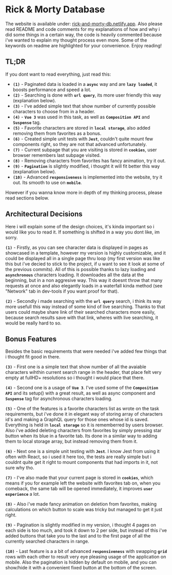 # Rick & Morty Database
The website is available under: [rick-and-morty-db.netlify.app](https://rick-and-morty-db.netlify.app/). Also please read README and code comments for my explanations of how and why i did some things in a certain way, the code is heavily commented because i've wanted to explain my thought process even more. Some of the keywords on readme are highlighted for your convenience. Enjoy reading!

## TL;DR
If you dont want to read everything, just read this:
* **`(1)`** - Paginated data is loaded in a **`async`** way and are **`lazy loaded`**, it boosts performance and speed a lot.
* **`(2)`** - Searching is done with **`url query`**, its more user friendly this way (explanation below).
* **`(3)`** - I've added simple text that show number of currently possible characters to choose from in a header.
* **`(4)`** - **`Vue 3`** was used in this task, as well as **`Composition API`** and **`Suspense`** tag.
* **`(5)`** - Favorite characters are stored in **`local storage`**, also added removing them from favorites as a bonus.
* **`(6)`** - Created simple unit tests with **`Jest`**, couldn't quite mount few components right, so they are not that advanced unfortunately.
* **`(7)`** - Current subpage that you are visiting is stored in **`cookies`**, user browser remembers last subpage visited.
* **`(8)`** - Removing characters from favorites has fancy animation, try it out.
* **`(9)`** - **`Pagination`** is slightly modified, i thought it will fit better this way (explanation below).
* **`(10)`** - Advanced **`responsiveness`** is implemented into the website, try it out. Its smooth to use on **`mobile`**.

However if you wanna know more in depth of my thinking process, please read sections below.

## Architectural Decisions
Here i will explain some of the design choices, it's kinda important so i would like you to read it. If something is shifted in a way you dont like, im sorry.

**`(1)`** - Firstly, as you can see character data is displayed in pages as showcased in a template, however my version is highly customizable, and it could be displayed all in a single page thru loop (my first version was like this but i've decied to stick to the project, if u want to see it look at some of the previous commits). All of this is possible thanks to lazy loading and **`asynchronous`** characters loading. It downloades all the data at the beginning, but in a non aggresive way. This way it doesnt throw that many requests at once and also elegantly loads in a waterfall kinda method (see "Network" tab in dev-tools if you want proof for that).

**`(2)`** - Secondly i made searching with the **`url query`** search, i think its way more usefull this way instead of some kind of live searching. Thanks to that users could maybe share link of their searched characters more easily, because search results save with that link, wheres with live searching, it would be really hard to so.

## Bonus Features
Besides the basic requirements that were needed i've added few things that i thought fit good in there.

**`(3)`** - First one is a simple text that show number of all the avaiable characters wihthin current search range in the header, that place felt very empty at fullHD+ resolutions so i thought i would place that there.

**`(4)`** - Second one is a usage of **`Vue 3`**. I've used some of the **`Composition API`** and its setup() with a great result, as well as async component and **`Suspense`** tag for asynchronous characters loading.

**`(5)`** - One of the features is a favorite characters list as wrote on the task requirements, but i've done it in elegant way of storing array of characters id's and making a GraphQL query for those ones whose id is saved. Everything is held in **`local storage`** so it is rememberred by users browser. Also i've added deleting characters from favorites by simply pressing star button when its blue in a favorite tab. Its done in a similar way to adding them to local storage array, but instead removing them from it.

**`(6)`** - Next one is a simple unit testing with **`Jest`**. I know Jest from using it often with React, so i used it here too, the tests are really simple but i couldnt quite get it right to mount components that had imports in it, not sure why tho.

**`(7)`** - I've also made that your current page is stored in **`cookies`**, which means if you for example left the website with favorites tab on, when you comeback, the same tab will be opened immediately, it improves **`user experience`** a lot.

**`(8)`** - Also i've made fancy animation on deletion from favorites, making calculations on which button to scale was tricky but managed to get it just right.

**`(9)`** - Pagination is slightly modified in my version, i thought 4 pages on each side is too much, and took it down to 2 per side, but instead of this i've added buttons that take you to the last and to the first page of all the currently searched characters in range.

**`(10)`** - Last feature is a a bit of advanced **`responsiveness`** with swapping **`grid`** rows with each other to result very eye pleasing usage of the application on mobile. Also the pagination is hidden by default on mobile, and you can show/hide it with a convenient fixed button at the bottom of the screen.
